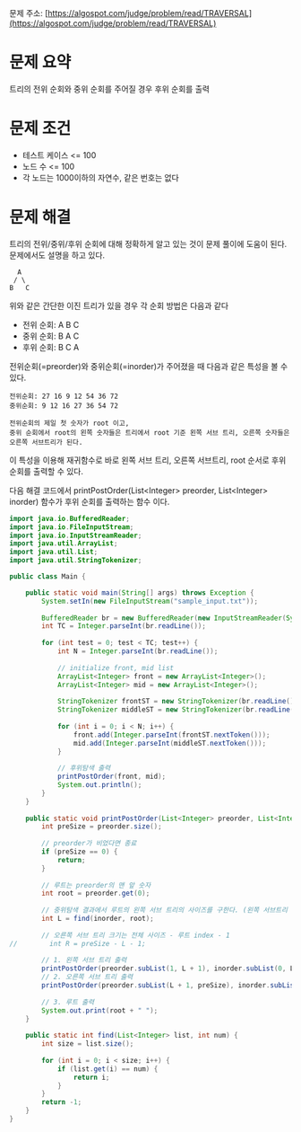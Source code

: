 문제 주소: [https://algospot.com/judge/problem/read/TRAVERSAL](https://algospot.com/judge/problem/read/TRAVERSAL)

# 문제 요약

트리의 전위 순회와 중위 순회를 주어질 경우 후위 순회를 출력

# 문제 조건

* 테스트 케이스 &lt;= 100
* 노드 수 &lt;= 100
* 각 노드는 1000이하의 자연수, 같은 번호는 없다

# 문제 해결

트리의 전위/중위/후위 순회에 대해 정확하게 알고 있는 것이 문제 풀이에 도움이 된다. 문제에서도 설명을 하고 있다.

```
  A
 / \
B   C
```

위와 같은 간단한 이진 트리가 있을 경우 각 순회 방법은 다음과 같다

* 전위 순회: A B C
* 중위 순회: B A C
* 후위 순회: B C A

전위순회\(=preorder\)와 중위순회\(=inorder\)가 주어졌을 때 다음과 같은 특성을 볼 수 있다.

```
전위순회: 27 16 9 12 54 36 72
중위순회: 9 12 16 27 36 54 72

전위순회의 제일 첫 숫자가 root 이고,
중위 순회에서 root의 왼쪽 숫자들은 트리에서 root 기준 왼쪽 서브 트리, 오른쪽 숫자들은 오른쪽 서브트리가 된다.
```

이 특성을 이용해 재귀함수로 바로 왼쪽 서브 트리, 오른쪽 서브트리, root 순서로 후위 순회를 출력할 수 있다.

다음  해결 코드에서 printPostOrder\(List&lt;Integer&gt; preorder, List&lt;Integer&gt; inorder\) 함수가 후위 순회를 출력하는 함수 이다.

```java
import java.io.BufferedReader;
import java.io.FileInputStream;
import java.io.InputStreamReader;
import java.util.ArrayList;
import java.util.List;
import java.util.StringTokenizer;

public class Main {

    public static void main(String[] args) throws Exception {
        System.setIn(new FileInputStream("sample_input.txt"));
        
        BufferedReader br = new BufferedReader(new InputStreamReader(System.in));
        int TC = Integer.parseInt(br.readLine());
        
        for (int test = 0; test < TC; test++) {
            int N = Integer.parseInt(br.readLine());
            
            // initialize front, mid list
            ArrayList<Integer> front = new ArrayList<Integer>();
            ArrayList<Integer> mid = new ArrayList<Integer>();
            
            StringTokenizer frontST = new StringTokenizer(br.readLine());
            StringTokenizer middleST = new StringTokenizer(br.readLine());
            
            for (int i = 0; i < N; i++) {
                front.add(Integer.parseInt(frontST.nextToken()));
                mid.add(Integer.parseInt(middleST.nextToken()));
            }
            
            // 후위탐색 출력
            printPostOrder(front, mid);
            System.out.println();
        }
    }
    
    public static void printPostOrder(List<Integer> preorder, List<Integer> inorder) {
        int preSize = preorder.size();
        
        // preorder가 비었다면 종료
        if (preSize == 0) {
            return;
        }
        
        // 루트는 preorder의 맨 앞 숫자
        int root = preorder.get(0);
        
        // 중위탐색 결과에서 루트의 왼쪽 서브 트리의 사이즈를 구한다. (왼쪽 서브트리 사이즈 == 루트의 index) 
        int L = find(inorder, root);
        
        // 오른쪽 서브 트리 크기는 전체 사이즈 - 루트 index - 1 
//        int R = preSize - L - 1;
        
        // 1. 왼쪽 서브 트리 출력
        printPostOrder(preorder.subList(1, L + 1), inorder.subList(0, L));
        // 2. 오른쪽 서브 트리 출력
        printPostOrder(preorder.subList(L + 1, preSize), inorder.subList(L + 1, preSize));
        
        // 3. 루트 출력
        System.out.print(root + " ");
    }
    
    public static int find(List<Integer> list, int num) {
        int size = list.size();
        
        for (int i = 0; i < size; i++) {
            if (list.get(i) == num) {
                return i;
            }
        }
        return -1;
    }
}

```



